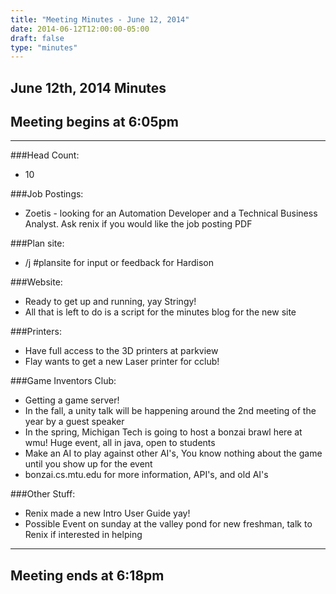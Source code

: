 ```yaml
---
title: "Meeting Minutes - June 12, 2014"
date: 2014-06-12T12:00:00-05:00
draft: false
type: "minutes"
---
```


## June 12th, 2014 Minutes

## Meeting begins at 6:05pm

- - -

###Head Count:
* 10

###Job Postings:
* Zoetis - looking for an Automation Developer and a Technical Business Analyst. Ask renix if you would like the job posting PDF

###Plan site:
* /j #plansite for input or feedback for Hardison

###Website:
* Ready to get up and running, yay Stringy!
* All that is left to do is a script for the minutes blog for the new site

###Printers:
* Have full access to the 3D printers at parkview
* Flay wants to get a new Laser printer for cclub!

###Game Inventors Club:
* Getting a game server!
* In the fall, a unity talk will be happening around the 2nd meeting of the year by a guest speaker
* In the spring, Michigan Tech is going to host a bonzai brawl here at wmu! Huge event, all in java, open to students
* Make an AI to play against other AI's, You know nothing about the game until you show up for the event
* bonzai.cs.mtu.edu for more information, API's, and old AI's

###Other Stuff:
* Renix made a new Intro User Guide yay!
* Possible Event on sunday at the valley pond for new freshman, talk to Renix if interested in helping

- - - 

## Meeting ends at 6:18pm
